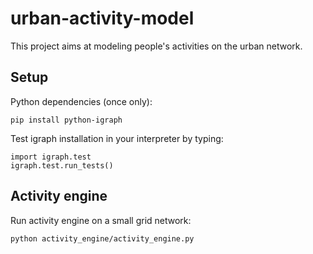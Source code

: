 # urban-activity-model
This project aims at modeling people's activities on the urban network.

Setup
-----
Python dependencies (once only):

	pip install python-igraph

Test igraph installation in your interpreter by typing:

	import igraph.test
	igraph.test.run_tests()

Activity engine
-----
Run activity engine on a small grid network:

	python activity_engine/activity_engine.py